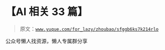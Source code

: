 # 【AI 相关 33 篇】

> 原文：[`www.yuque.com/for_lazy/zhoubao/sfggb6ks7k214rlo`](https://www.yuque.com/for_lazy/zhoubao/sfggb6ks7k214rlo)

公众号懒人找资源，懒人专属群分享
